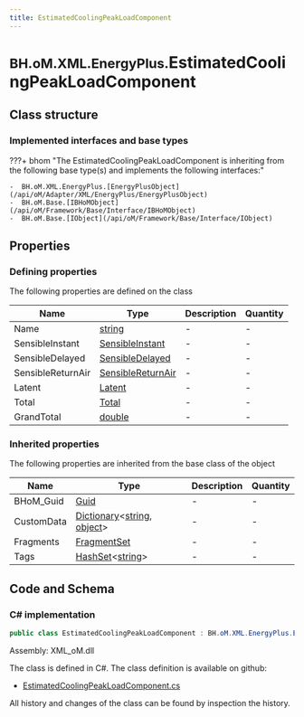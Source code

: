 ```yaml
---
title: EstimatedCoolingPeakLoadComponent
---
```


# <small>BH.oM.XML.EnergyPlus.</small>**EstimatedCoolingPeakLoadComponent**



## Class structure

### Implemented interfaces and base types

???+ bhom "The EstimatedCoolingPeakLoadComponent is inheriting from the following base type(s) and implements the following interfaces:"

    -  BH.oM.XML.EnergyPlus.[EnergyPlusObject](/api/oM/Adapter/XML/EnergyPlus/EnergyPlusObject)
    -  BH.oM.Base.[IBHoMObject](/api/oM/Framework/Base/Interface/IBHoMObject)
    -  BH.oM.Base.[IObject](/api/oM/Framework/Base/Interface/IObject)


## Properties



### Defining properties

The following properties are defined on the class

| Name             | Type             | Description      | Quantity         |
|------------------|------------------|------------------|------------------|
| Name | [string](https://learn.microsoft.com/en-us/dotnet/api/System.String?view=netstandard-2.0) | - | - |
| SensibleInstant | [SensibleInstant](/api/oM/Adapter/XML/EnergyPlus/SensibleInstant) | - | - |
| SensibleDelayed | [SensibleDelayed](/api/oM/Adapter/XML/EnergyPlus/SensibleDelayed) | - | - |
| SensibleReturnAir | [SensibleReturnAir](/api/oM/Adapter/XML/EnergyPlus/SensibleReturnAir) | - | - |
| Latent | [Latent](/api/oM/Adapter/XML/EnergyPlus/Latent) | - | - |
| Total | [Total](/api/oM/Adapter/XML/EnergyPlus/Total) | - | - |
| GrandTotal | [double](https://learn.microsoft.com/en-us/dotnet/api/System.Double?view=netstandard-2.0) | - | - |


### Inherited properties
The following properties are inherited from the base class of the object

| Name             | Type             | Description      | Quantity         |
|------------------|------------------|------------------|------------------|
| BHoM_Guid | [Guid](https://learn.microsoft.com/en-us/dotnet/api/System.Guid?view=netstandard-2.0) | - | - |
| CustomData | [Dictionary](https://learn.microsoft.com/en-us/dotnet/api/System.Collections.Generic.Dictionary-2?view=netstandard-2.0)&lt;[string](https://learn.microsoft.com/en-us/dotnet/api/System.String?view=netstandard-2.0), [object](https://learn.microsoft.com/en-us/dotnet/api/System.Object?view=netstandard-2.0)&gt; | - | - |
| Fragments | [FragmentSet](/api/oM/Framework/Base/FragmentSet) | - | - |
| Tags | [HashSet](https://learn.microsoft.com/en-us/dotnet/api/System.Collections.Generic.HashSet-1?view=netstandard-2.0)&lt;[string](https://learn.microsoft.com/en-us/dotnet/api/System.String?view=netstandard-2.0)&gt; | - | - |


## Code and Schema

### C# implementation

``` C# title="C#"
public class EstimatedCoolingPeakLoadComponent : BH.oM.XML.EnergyPlus.EnergyPlusObject, BH.oM.Base.IBHoMObject, BH.oM.Base.IObject
```

Assembly: XML_oM.dll

The class is defined in C#. The class definition is available on github:

- [EstimatedCoolingPeakLoadComponent.cs](https://github.com/BHoM/XML_Toolkit/blob/develop/XML_oM/EnergyPlus\EstimatedCoolingPeakLoadComponent.cs)

All history and changes of the class can be found by inspection the history.
